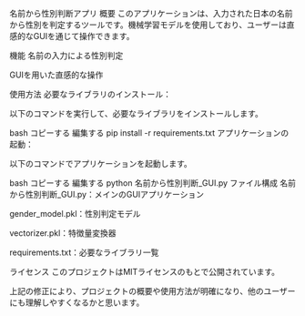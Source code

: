 名前から性別判断アプリ
概要
このアプリケーションは、入力された日本の名前から性別を判定するツールです。機械学習モデルを使用しており、ユーザーは直感的なGUIを通じて操作できます。​

機能
名前の入力による性別判定​

GUIを用いた直感的な操作​

使用方法
必要なライブラリのインストール：

以下のコマンドを実行して、必要なライブラリをインストールします。

bash
コピーする
編集する
pip install -r requirements.txt
アプリケーションの起動：

以下のコマンドでアプリケーションを起動します。

bash
コピーする
編集する
python 名前から性別判断_GUI.py
ファイル構成
名前から性別判断_GUI.py：​メインのGUIアプリケーション​

gender_model.pkl：​性別判定モデル​

vectorizer.pkl：​特徴量変換器​

requirements.txt：​必要なライブラリ一覧​

ライセンス
このプロジェクトはMITライセンスのもとで公開されています。​

上記の修正により、プロジェクトの概要や使用方法が明確になり、他のユーザーにも理解しやすくなるかと思います。



